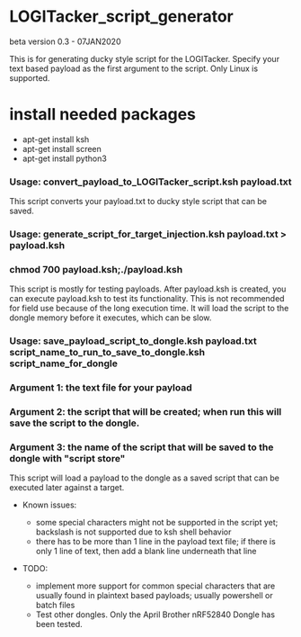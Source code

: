 # LOGITacker_script_generator
beta version 0.3 - 07JAN2020

This is for generating ducky style script for the LOGITacker.
Specify your text based payload as the first argument to the script.
Only Linux is supported.

# install needed packages
- apt-get install ksh
- apt-get install screen
- apt-get install python3

### Usage: convert_payload_to_LOGITacker_script.ksh payload.txt
This script converts your payload.txt to ducky style script that can be saved.


### Usage: generate_script_for_target_injection.ksh payload.txt > payload.ksh
###        chmod 700 payload.ksh;./payload.ksh
This script is mostly for testing payloads.  After payload.ksh is created, you can execute payload.ksh to test its functionality.  This is not recommended for field use because of the long execution time.  It will load the script to the dongle memory before it executes, which can be slow.


### Usage: save_payload_script_to_dongle.ksh payload.txt script_name_to_run_to_save_to_dongle.ksh script_name_for_dongle
### Argument 1: the text file for your payload
### Argument 2: the script that will be created; when run this will save the script to the dongle.
### Argument 3: the name of the script that will be saved to the dongle with "script store"
This script will load a payload to the dongle as a saved script that can be executed later against a target.


- Known issues: 
    - some special characters might not be supported in the script yet; backslash is not supported due to ksh shell behavior
    - there has to be more than 1 line in the payload text file; if there is only 1 line of text, then add a blank line underneath that line

- TODO: 
    - implement more support for common special characters that are usually found in plaintext based payloads; usually powershell or batch files
    - Test other dongles.  Only the April Brother nRF52840 Dongle has been tested.
